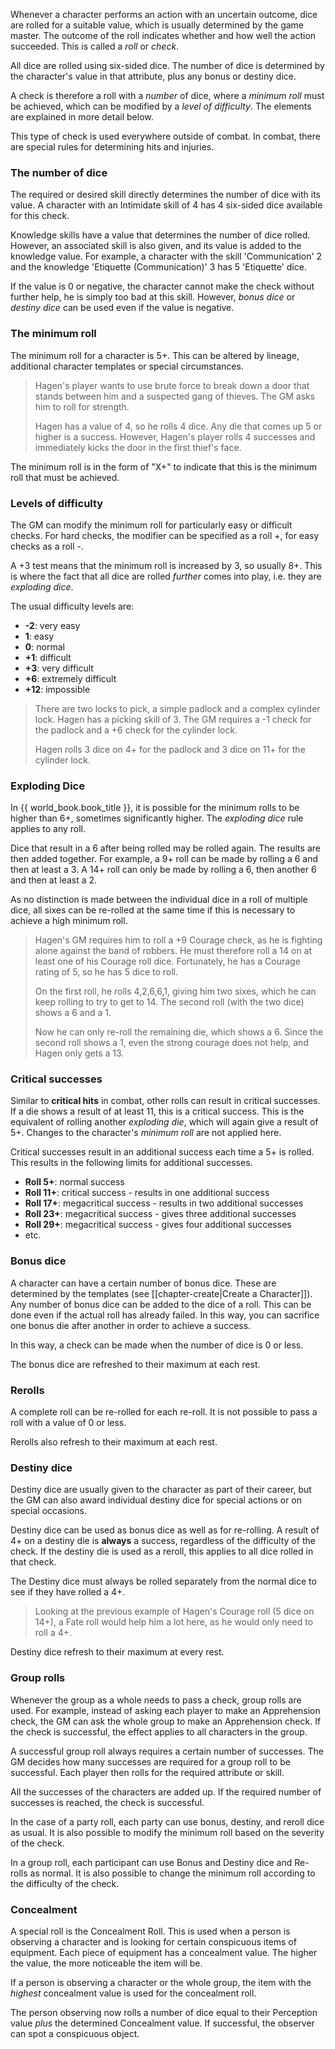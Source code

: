 Whenever a character performs an action with an uncertain outcome, dice are rolled for a suitable value, which is usually determined by the game master. The outcome of the roll indicates whether and how well the action succeeded. This is called a *roll* or *check*.

All dice are rolled using six-sided dice. The number of dice is determined by the character's value in that attribute, plus any bonus or destiny dice. 

A check is therefore a roll with a *number* of dice, where a *minimum roll* must be achieved, which can be modified by a *level of difficulty*. The elements are explained in more detail below.

This type of check is used everywhere outside of combat. In combat, there are special rules for determining hits and injuries.

### The number of dice

The required or desired skill directly determines the number of dice with its value. A character with an Intimidate skill of 4 has 4 six-sided dice available for this check.

Knowledge skills have a value that determines the number of dice rolled. However, an associated skill is also given, and its value is added to the knowledge value. For example, a character with the skill 'Communication' 2 and the knowledge 'Etiquette (Communication)' 3 has 5 'Etiquette' dice.

If the value is 0 or negative, the character cannot make the check without further help, he is simply too bad at this skill. However, *bonus dice* or *destiny dice* can be used even if the value is negative.

### The minimum roll

The minimum roll for a character is 5+. This can be altered by lineage, additional character templates or special circumstances.

> Hagen's player wants to use brute force to break down a door that stands between him and a suspected gang of thieves. The GM asks him to roll for strength.
>
> Hagen has a value of 4, so he rolls 4 dice. Any die that comes up 5 or higher is a success. However, Hagen's player rolls 4 successes and immediately kicks the door in the first thief's face.

The minimum roll is in the form of "X+" to indicate that this is the minimum roll that must be achieved. 

### Levels of difficulty

The GM can modify the minimum roll for particularly easy or difficult checks. For hard checks, the modifier can be specified as a roll +, for easy checks as a roll -.

A +3 test means that the minimum roll is increased by 3, so usually 8+. This is where the fact that all dice are rolled *further* comes into play, i.e. they are *exploding dice*.

The usual difficulty levels are:

* **-2**: very easy
* **1**: easy
* **0**: normal
* **+1**: difficult
* **+3**: very difficult
* **+6**: extremely difficult
* **+12**: impossible

> There are two locks to pick, a simple padlock and a complex cylinder lock. Hagen has a picking skill of 3. The GM requires a -1 check for the padlock and a +6 check for the cylinder lock.
> 
> Hagen rolls 3 dice on 4+ for the padlock and 3 dice on 11+ for the cylinder lock.

### Exploding Dice

In {{ world_book.book_title }}, it is possible for the minimum rolls to be higher than 6+, sometimes significantly higher. The *exploding dice* rule applies to any roll.

Dice that result in a 6 after being rolled may be rolled again. The results are then added together. For example, a 9+ roll can be made by rolling a 6 and then at least a 3. A 14+ roll can only be made by rolling a 6, then another 6 and then at least a 2. 

As no distinction is made between the individual dice in a roll of multiple dice, all sixes can be re-rolled at the same time if this is necessary to achieve a high minimum roll.

> Hagen's GM requires him to roll a +9 Courage check, as he is fighting alone against the band of robbers. He must therefore roll a 14 on at least one of his Courage roll dice. Fortunately, he has a Courage rating of 5, so he has 5 dice to roll. 
>
> On the first roll, he rolls 4,2,6,6,1, giving him two sixes, which he can keep rolling to try to get to 14. The second roll (with the two dice) shows a 6 and a 1. 
>
> Now he can only re-roll the remaining die, which shows a 6. Since the second roll shows a 1, even the strong courage does not help, and Hagen only gets a 13.

### Critical successes

Similar to **critical hits** in combat, other rolls can result in critical successes. If a die shows a result of at least 11, this is a critical success. This is the equivalent of rolling another *exploding die*, which will again give a result of 5+. Changes to the character's *minimum roll* are not applied here.

Critical successes result in an additional success each time a 5+ is rolled. This results in the following limits for additional successes.

* **Roll 5+**: normal success
* **Roll 11+**: critical success - results in one additional success
* **Roll 17+**: megacritical success - results in two additional successes
* **Roll 23+**: megacritical success - gives three additional successes
* **Roll 29+**: megacritical success - gives four additional successes
* etc.

### Bonus dice

A character can have a certain number of bonus dice. These are determined by the templates (see [[chapter-create|Create a Character]]). Any number of bonus dice can be added to the dice of a roll. This can be done even if the actual roll has already failed. In this way, you can sacrifice one bonus die after another in order to achieve a success.

In this way, a check can be made when the number of dice is 0 or less.

The bonus dice are refreshed to their maximum at each rest. 

### Rerolls

A complete roll can be re-rolled for each re-roll. It is not possible to pass a roll with a value of 0 or less.

Rerolls also refresh to their maximum at each rest.

### Destiny dice

Destiny dice are usually given to the character as part of their career, but the GM can also award individual destiny dice for special actions or on special occasions.

Destiny dice can be used as bonus dice as well as for re-rolling. A result of 4+ on a destiny die is **always** a success, regardless of the difficulty of the check. If the destiny die is used as a reroll, this applies to all dice rolled in that check.

The Destiny dice must always be rolled separately from the normal dice to see if they have rolled a 4+.

> Looking at the previous example of Hagen's Courage roll (5 dice on 14+), a Fate roll would help him a lot here, as he would only need to roll a 4+.

Destiny dice refresh to their maximum at every rest. 

### Group rolls

Whenever the group as a whole needs to pass a check, group rolls are used. For example, instead of asking each player to make an Apprehension check, the GM can ask the whole group to make an Apprehension check. If the check is successful, the effect applies to all characters in the group.

A successful group roll always requires a certain number of successes. The GM decides how many successes are required for a group roll to be successful. Each player then rolls for the required attribute or skill. 

All the successes of the characters are added up. If the required number of successes is reached, the check is successful.

In the case of a party roll, each party can use bonus, destiny, and reroll dice as usual. It is also possible to modify the minimum roll based on the severity of the check.

In a group roll, each participant can use Bonus and Destiny dice and Re-rolls as normal. It is also possible to change the minimum roll according to the difficulty of the check.

### Concealment

A special roll is the Concealment Roll. This is used when a person is observing a character and is looking for certain conspicuous items of equipment. Each piece of equipment has a concealment value. The higher the value, the more noticeable the item will be. 

If a person is observing a character or the whole group, the item with the *highest* concealment value is used for the concealment roll. 

The person observing now rolls a number of dice equal to their Perception value *plus* the determined Concealment value. If successful, the observer can spot a conspicuous object.

